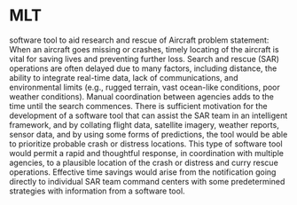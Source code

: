 # MLT
software tool to aid research and rescue of Aircraft
problem statement:
When an aircraft goes missing or crashes, timely locating of the aircraft is vital for saving lives and preventing further loss. Search and rescue (SAR) operations are often delayed due to many factors, including distance, the ability to integrate real-time data, lack of communications, and environmental limits (e.g., rugged terrain, vast ocean-like conditions, poor weather conditions). Manual coordination between agencies adds to the time until the search commences. There is sufficient motivation for the development of a software tool that can assist the SAR team in an intelligent framework, and by collating flight data, satellite imagery, weather reports, sensor data, and by using some forms of predictions, the tool would be able to prioritize probable crash or distress locations. This type of software tool would permit a rapid and thoughtful response, in coordination with multiple agencies, to a plausible location of the crash or distress and curry rescue operations. Effective time savings would arise from the notification going directly to individual SAR team command centers with some predetermined strategies with information from a software tool.



